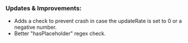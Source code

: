 ### Updates & Improvements:
- Adds a check to prevent crash in case the updateRate is set to 0 or a negative number.
- Better "hasPlaceholder" regex check.